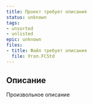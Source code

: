 ```yaml
---
title: Проект требует описания
status: unknown
tags:
- unsorted
- unlisted
epic: unknown
files:
- title: Файл требует описания
  file: Угол.FCStd
---
```



## Описание

Произвольное описание